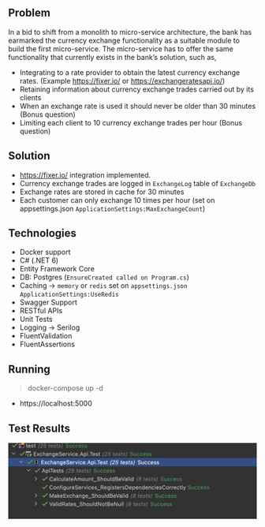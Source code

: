 ## Problem

In a bid to shift from a monolith to micro-service architecture, the bank has earmarked the currency
exchange functionality as a suitable module to build the first micro-service. The micro-service has to
offer the same functionality that currently exists in the bank’s solution, such as,

- Integrating to a rate provider to obtain the latest currency exchange rates. (Example
  https://fixer.io/ or https://exchangeratesapi.io/)
- Retaining information about currency exchange trades carried out by its clients
- When an exchange rate is used it should never be older than 30 minutes (Bonus question)
- Limiting each client to 10 currency exchange trades per hour (Bonus question)

## Solution

- https://fixer.io/ integration implemented.
- Currency exchange trades are logged in `ExchangeLog` table of `ExchangeDb`
- Exchange rates are stored in cache for 30 minutes
- Each customer can only exchange 10 times per hour (set on appsettings.json `ApplicationSettings:MaxExchangeCount`)

## Technologies

- Docker support
- C# (.NET 6)
- Entity Framework Core
- DB: Postgres (`EnsureCreated called on Program.cs`)
- Caching -> `memory` or `redis` set on `appsettings.json ApplicationSettings:UseRedis`
- Swagger Support
- RESTful APIs
- Unit Tests
- Logging -> Serilog
- FluentValidation
- FluentAssertions

## Running

> docker-compose up -d

- https://localhost:5000

## Test Results
![](test/test-results/test-result.png)